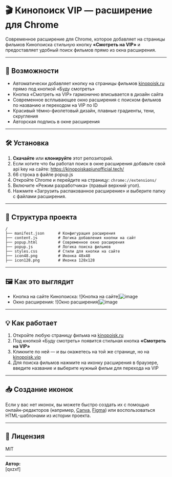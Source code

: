 # 🎬 Кинопоиск VIP — расширение для Chrome

Современное расширение для Chrome, которое добавляет на страницы фильмов Кинопоиска стильную кнопку **«Смотреть на VIP»** и предоставляет удобный поиск фильмов прямо из окна расширения.

---

## 🚀 Возможности

- Автоматически добавляет кнопку на страницы фильмов [kinopoisk.ru](https://www.kinopoisk.ru/film/...) прямо под кнопкой «Буду смотреть»
- Кнопка «Смотреть на VIP» гармонично вписывается в дизайн сайта
- Современное всплывающее окно расширения с поиском фильмов по названию и переходом на VIP по ID
- Красивый тёмно-фиолетовый дизайн, плавные градиенты, тени, скругления
- Авторская подпись в окне расширения

---

## 🛠️ Установка

1. **Скачайте** или **клонируйте** этот репозиторий.
2. Если хотите что бы работал поиск в окне расширения добавьте свой api key на сайте: https://kinopoiskapiunofficial.tech/
3. 66 строка в файле popup.js 
4. Откройте Chrome и перейдите на страницу: `chrome://extensions/`
5. Включите «Режим разработчика» (правый верхний угол).
6. Нажмите «Загрузить распакованное расширение» и выберите папку с файлами расширения.

---

## 📂 Структура проекта

```
/
├── manifest.json      # Конфигурация расширения
├── content.js         # Логика добавления кнопки на сайт
├── popup.html         # Современное окно расширения
├── popup.js           # Логика поиска фильмов
├── styles.css         # Стили для кнопки на сайте
├── icon48.png         # Иконка 48x48
├── icon128.png        # Иконка 128x128
```

---

## 🖼️ Как это выглядит

- Кнопка на сайте Кинопоиска:
  ![Кнопка на сайте]![image](https://github.com/user-attachments/assets/bc7e4b9a-b562-4950-923a-54ed5bbd5ba2)
- Окно расширения:
  ![Окно расширения]![image](https://github.com/user-attachments/assets/318db566-8eaa-4954-b0fb-48fafcc2c766)

---

## 💡 Как работает

1. Откройте любую страницу фильма на [kinopoisk.ru](https://www.kinopoisk.ru/film/...)
2. Под кнопкой «Буду смотреть» появится стильная кнопка **«Смотреть на VIP»**
3. Кликните по ней — и вы окажетесь на той же странице, но на [kinopoisk.vip](https://www.kinopoisk.vip)
4. Для поиска фильмов нажмите на иконку расширения в браузере, введите название и выберите нужный фильм для перехода на VIP

---

## 📥 Создание иконок

Если у вас нет иконок, вы можете быстро создать их с помощью онлайн-редакторов (например, [Canva](https://www.canva.com/), [Figma](https://www.figma.com/)) или воспользоваться HTML-шаблонами из истории проекта.

---

## 📃 Лицензия

MIT

---

**Автор:**  
[qxzxf] 
